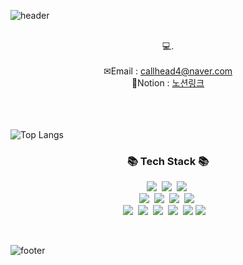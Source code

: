 <!--
**FriendshipLee/FriendshipLee** is a ✨ _special_ ✨ repository because its `README.md` (this file) appears on your GitHub profile.

Here are some ideas to get you started:

- 🔭 I’m currently working on ...
- 🌱 I’m currently learning ...
- 👯 I’m looking to collaborate on ...
- 🤔 I’m looking for help with ...
- 💬 Ask me about ...
- 📫 How to reach me: ...
- 😄 Pronouns: ...
- ⚡ Fun fact: ...
-->

![header](https://capsule-render.vercel.app/api?&type=waving&color=timeAuto&height=180&section=header&text=WooJung's%20Hub&fontSize=50&animation=fadeIn&fontAlignY=45)

<br>
<div align='center'>💻.</div>
<br>
<div align='center'> ✉Email : <a href="mailto:callhead4@naver.com">callhead4@naver.com</a></div>
<div align='center'> 🔗Notion : <a href="https://frost-ping-2ac.notion.site/1ee12f296914803c8a3eedf4c1cc6e48?source=copy_link">노션링크</a></div>
<br>
<br>
<br>

<!-- ![Anurag's GitHub stats](https://github-readme-stats.vercel.app/api?username=FriendshipLee&show_icons=true&theme=radical) -->
![Top Langs](https://github-readme-stats.vercel.app/api/top-langs/?username=FriendshipLee&layout=compact)



<h3 align="center">📚 Tech Stack 📚</h3>
<p align="center">
  <img src="https://img.shields.io/badge/Java-007396?style=flat-square&logo=Java&logoColor=white"/></a>&nbsp
  <img src="https://img.shields.io/badge/Python-7F52FF?style=flat-square&logo=Python&logoColor=white"/></a>&nbsp
  <img src="https://img.shields.io/badge/SpringBoot-6DB33F?style=flat-square&logo=Spring&logoColor=white"/></a>&nbsp
  <br>
  <img src="https://img.shields.io/badge/Mysql-6DB33F?style=flat-square&logo=MySql&logoColor=white"/></a>&nbsp
  <img src="https://img.shields.io/badge/Javascript-3DDC84?style=flat-square&logo=JavaScript&logoColor=white"/></a>&nbsp
  <img src="https://img.shields.io/badge/HTML-4285F4?style=flat-square&logo=HTML5&logoColor=white"/></a>&nbsp 
  <img src="https://img.shields.io/badge/CSS-E6522C?style=flat-square&logo=CSS&logoColor=white"/></a>&nbsp
  
  <br>
  <img src="https://img.shields.io/badge/Eclipse-E6B91E?style=flat-square&logo=eclipseide&logoColor=white"/></a>&nbsp 
  <img src="https://img.shields.io/badge/VisualStudioCode-4169E1?style=flat-square&logo=VisualStudioCode&logoColor=white"/></a>&nbsp
  <img src="https://img.shields.io/badge/DBeaver-009639?style=flat-square&logo=DBeaver&logoColor=white"/></a>&nbsp
  <img src="https://img.shields.io/badge/GitHub-2496ED?style=flat-square&logo=GitHub&logoColor=white"/></a>&nbsp
  <img src="https://img.shields.io/badge/Apache%20Tomcat-F8DC75?style=flat-square&logo=Apache%20Tomcat&logoColor=white"/>
  <img src="https://img.shields.io/badge/Vultr-2496ED?style=flat-square&logo=Vultr&logoColor=white"/></a>&nbsp
</a>&nbsp
</p>
<br>
<!--
<h3 align="center">🌈 Follow Me 🌈</h3>
<p align="center">
  <a href="https://velog.io/@hyeinisfree"><img src="https://img.shields.io/badge/Tech%20Blog-11B48A?style=flat-square&logo=Vimeo&logoColor=white&link=https://velog.io/@hyeinisfree"/></a>&nbsp
  <a href="https://www.instagram.com/dev.dobby/"><img src="https://img.shields.io/badge/Instagram-E4405F?style=flat-square&logo=Instagram&logoColor=white&link=https://www.instagram.com/hye_inisfree/"/></a>&nbsp
  <a href="mailto:kimhyein7110@gmail.com"><img src="https://img.shields.io/badge/Gmail-d14836?style=flat-square&logo=Gmail&logoColor=white&link=kimhyein7110@gmail.com"/></a>
-->
  
<!-- [![Hits](https://hits.seeyoufarm.com/api/count/incr/badge.svg?url=https%3A%2F%2Fgithub.com%2FFriendshipLee%2FFriendshipLee&count_bg=%2379C83D&title_bg=%23555555&icon=&icon_color=%23E7E7E7&title=hits&edge_flat=false)](https://hits.seeyoufarm.com) -->



![footer](https://capsule-render.vercel.app/api?type=waving&color=auto&height=100&section=footer)
